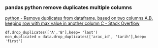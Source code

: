 ### pandas python remove duplicates multiple columns


[python - Remove duplicates from dataframe, based on two columns A,B, keeping row with max value in another column C - Stack Overflow](https://stackoverflow.com/questions/32093829/remove-duplicates-from-dataframe-based-on-two-columns-a-b-keeping-row-with-max "python - Remove duplicates from dataframe, based on two columns A,B, keeping row with max value in another column C - Stack Overflow")




```
df.drop_duplicates(['A','B'],keep= 'last')
non_duplicated = data.drop_duplicates(['arac_id', 'tarih'],keep= 'first')

```
